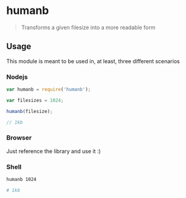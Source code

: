 # humanb

> Transforms a given filesize into a more readable form

## Usage

This module is meant to be used in, at least, three different scenarios

### Nodejs

```javascript
var humanb = require('humanb');

var filesizes = 1024;

humanb(filesize);

// 1kb

```

### Browser

Just reference the library and use it :)


### Shell

```sh
humanb 1024

# 1kb
```
